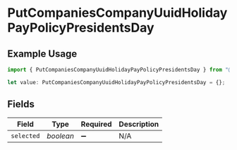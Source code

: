 # PutCompaniesCompanyUuidHolidayPayPolicyPresidentsDay

## Example Usage

```typescript
import { PutCompaniesCompanyUuidHolidayPayPolicyPresidentsDay } from "@gusto/embedded-api/models/operations";

let value: PutCompaniesCompanyUuidHolidayPayPolicyPresidentsDay = {};
```

## Fields

| Field              | Type               | Required           | Description        |
| ------------------ | ------------------ | ------------------ | ------------------ |
| `selected`         | *boolean*          | :heavy_minus_sign: | N/A                |
